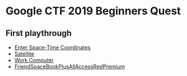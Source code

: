 # Google CTF 2019 Beginners Quest

## First playthrough
- [Enter Space-Time Coordinates](./00_EnterSpaceTimeCoordinates/README.md)
- [Satellite](./10_Satellite/README.md)
- [Work Computer](./21_WorkComputer/README.md)
- [FriendSpaceBookPlusAllAccessRedPremium](./52_FriendSpaceBookPlusAllAccessRedPremium/README.md)
